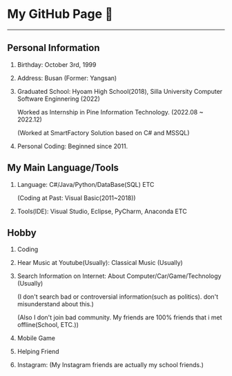 # My GitHub Page 👋

------------------------------------------------------------------------------------------------
## Personal Information 

1. Birthday: October 3rd, 1999

2. Address: Busan (Former: Yangsan) 

3. Graduated School: Hyoam High School(2018), Silla University Computer Software Enginnering (2022)

   Worked as Internship in Pine Information Technology. (2022.08 ~ 2022.12) 

   (Worked at SmartFactory Solution based on C# and MSSQL) 

4. Personal Coding: Beginned since 2011. 

## My Main Language/Tools

1. Language: C#/Java/Python/DataBase(SQL) ETC

   (Coding at Past: Visual Basic(2011~2018)) 

2. Tools(IDE): Visual Studio, Eclipse, PyCharm, Anaconda ETC 

## Hobby

1. Coding 

2. Hear Music at Youtube(Usually): Classical Music (Usually)

3. Search Information on Internet: About Computer/Car/Game/Technology (Usually) 

   (I don't search bad or controversial information(such as politics). don't misunderstand about this.) 

   (Also I don't join bad community. My friends are 100% friends that i met offline(School, ETC.)) 

4. Mobile Game 

5. Helping Friend 

6. Instagram: (My Instagram friends are actually my school friends.)

